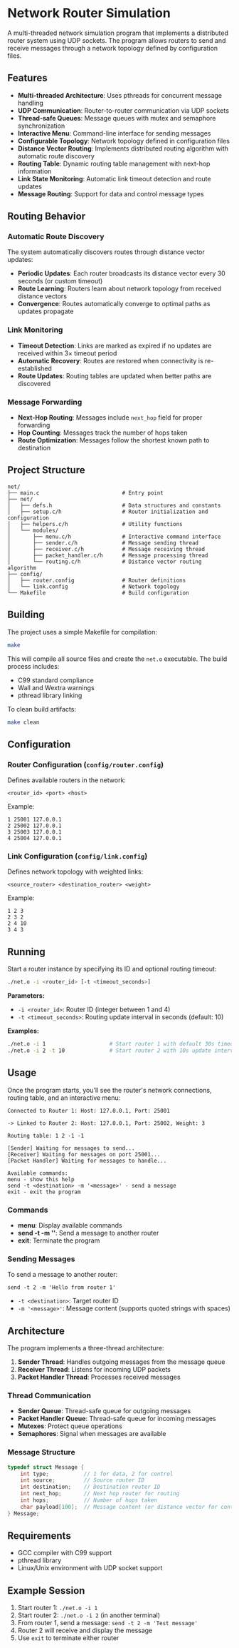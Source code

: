 # Network Router Simulation

A multi-threaded network simulation program that implements a distributed router system using UDP sockets. The program allows routers to send and receive messages through a network topology defined by configuration files.

## Features

- **Multi-threaded Architecture**: Uses pthreads for concurrent message handling
- **UDP Communication**: Router-to-router communication via UDP sockets
- **Thread-safe Queues**: Message queues with mutex and semaphore synchronization
- **Interactive Menu**: Command-line interface for sending messages
- **Configurable Topology**: Network topology defined in configuration files
- **Distance Vector Routing**: Implements distributed routing algorithm with automatic route discovery
- **Routing Table**: Dynamic routing table management with next-hop information
- **Link State Monitoring**: Automatic link timeout detection and route updates
- **Message Routing**: Support for data and control message types

## Routing Behavior

### Automatic Route Discovery

The system automatically discovers routes through distance vector updates:

- **Periodic Updates**: Each router broadcasts its distance vector every 30 seconds (or custom timeout)
- **Route Learning**: Routers learn about network topology from received distance vectors
- **Convergence**: Routes automatically converge to optimal paths as updates propagate

### Link Monitoring

- **Timeout Detection**: Links are marked as expired if no updates are received within 3× timeout period
- **Automatic Recovery**: Routes are restored when connectivity is re-established
- **Route Updates**: Routing tables are updated when better paths are discovered

### Message Forwarding

- **Next-Hop Routing**: Messages include `next_hop` field for proper forwarding
- **Hop Counting**: Messages track the number of hops taken
- **Route Optimization**: Messages follow the shortest known path to destination

## Project Structure

```
net/
├── main.c                          # Entry point
├── net/
│   ├── defs.h                      # Data structures and constants
│   ├── setup.c/h                   # Router initialization and configuration
│   ├── helpers.c/h                 # Utility functions
│   └── modules/
│       ├── menu.c/h                # Interactive command interface
│       ├── sender.c/h              # Message sending thread
│       ├── receiver.c/h            # Message receiving thread
│       ├── packet_handler.c/h      # Message processing thread
│       └── routing.c/h             # Distance vector routing algorithm
├── config/
│   ├── router.config               # Router definitions
│   └── link.config                 # Network topology
└── Makefile                        # Build configuration
```

## Building

The project uses a simple Makefile for compilation:

```bash
make
```

This will compile all source files and create the `net.o` executable. The build process includes:
- C99 standard compliance
- Wall and Wextra warnings
- pthread library linking

To clean build artifacts:
```bash
make clean
```

## Configuration

### Router Configuration (`config/router.config`)
Defines available routers in the network:
```
<router_id> <port> <host>
```

Example:
```
1 25001 127.0.0.1
2 25002 127.0.0.1
3 25003 127.0.0.1
4 25004 127.0.0.1
```

### Link Configuration (`config/link.config`)
Defines network topology with weighted links:
```
<source_router> <destination_router> <weight>
```

Example:
```
1 2 3
2 3 2
2 4 10
3 4 3
```

## Running

Start a router instance by specifying its ID and optional routing timeout:

```bash
./net.o -i <router_id> [-t <timeout_seconds>]
```

**Parameters:**
- `-i <router_id>`: Router ID (integer between 1 and 4)
- `-t <timeout_seconds>`: Routing update interval in seconds (default: 10)

**Examples:**
```bash
./net.o -i 1                    # Start router 1 with default 30s timeout
./net.o -i 2 -t 10              # Start router 2 with 10s update interval
```

## Usage

Once the program starts, you'll see the router's network connections, routing table, and an interactive menu:

```
Connected to Router 1: Host: 127.0.0.1, Port: 25001

-> Linked to Router 2: Host: 127.0.0.1, Port: 25002, Weight: 3

Routing table: 1 2 -1 -1 

[Sender] Waiting for messages to send...
[Receiver] Waiting for messages on port 25001...
[Packet Handler] Waiting for messages to handle...

Available commands:
menu - show this help
send -t <destination> -m '<message>' - send a message
exit - exit the program
```

### Commands

- **menu**: Display available commands
- **send -t <destination> -m '<message>'**: Send a message to another router
- **exit**: Terminate the program

### Sending Messages

To send a message to another router:
```
send -t 2 -m 'Hello from router 1'
```

- `-t <destination>`: Target router ID
- `-m '<message>'`: Message content (supports quoted strings with spaces)

## Architecture

The program implements a three-thread architecture:

1. **Sender Thread**: Handles outgoing messages from the message queue
2. **Receiver Thread**: Listens for incoming UDP packets
3. **Packet Handler Thread**: Processes received messages

### Thread Communication

- **Sender Queue**: Thread-safe queue for outgoing messages
- **Packet Handler Queue**: Thread-safe queue for incoming messages
- **Mutexes**: Protect queue operations
- **Semaphores**: Signal when messages are available

### Message Structure

```c
typedef struct Message {
    int type;           // 1 for data, 2 for control
    int source;         // Source router ID
    int destination;    // Destination router ID
    int next_hop;       // Next hop router for routing
    int hops;           // Number of hops taken
    char payload[100];  // Message content (or distance vector for control messages)
} Message;
```

## Requirements

- GCC compiler with C99 support
- pthread library
- Linux/Unix environment with UDP socket support

## Example Session

1. Start router 1: `./net.o -i 1`
2. Start router 2: `./net.o -i 2` (in another terminal)
3. From router 1, send a message: `send -t 2 -m 'Test message'`
4. Router 2 will receive and display the message
5. Use `exit` to terminate either router

